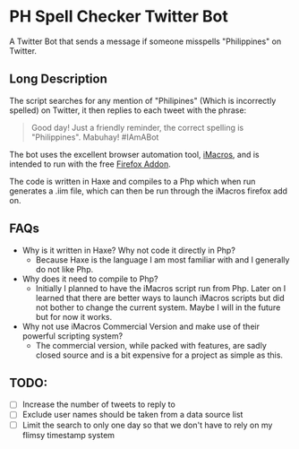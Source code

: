 # PH Spell Checker Twitter Bot
A Twitter Bot that sends a message if someone misspells "Philippines" on Twitter.

## Long Description
The script searches for any mention of "Philipines" (Which is incorrectly spelled) on Twitter, it then replies to each tweet with the phrase:

> Good day! Just a friendly reminder, the correct spelling is "Philippines". Mabuhay! #IAmABot

The bot uses the excellent browser automation tool, [iMacros](http://imacros.net/), and is intended to run with the free [Firefox Addon](https://addons.mozilla.org/en-US/firefox/addon/imacros-for-firefox/).

The code is written in Haxe and compiles to a Php which when run generates a .iim file, which can then be run through the iMacros firefox add on. 

## FAQs
* Why is it written in Haxe? Why not code it directly in Php?
  * Because Haxe is the language I am most familiar with and I generally do not like Php.
* Why does it need to compile to Php?
  * Initially I planned to have the iMacros script run from Php. Later on I learned that there are better ways to launch iMacros scripts but did not bother to change the current system. Maybe I will in the future but for now it works.
* Why not use iMacros Commercial Version and make use of their powerful scripting system?
  * The commercial version, while packed with features, are sadly closed source and is a bit expensive for a project as simple as this.

## TODO:
- [ ] Increase the number of tweets to reply to
- [ ] Exclude user names should be taken from a data source list
- [ ] Limit the search to only one day so that we don't have to rely on my flimsy timestamp system
